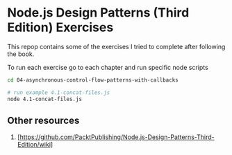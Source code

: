 # Node.js Design Patterns (Third Edition) Exercises

This repop contains some of the exercises I tried to complete after following the book.

To run each exercise go to each chapter and run specific node scripts

```sh
cd 04-asynchronous-control-flow-patterns-with-callbacks

# run example 4.1-concat-files.js
node 4.1-concat-files.js
```

## Other resources

1. [https://github.com/PacktPublishing/Node.js-Design-Patterns-Third-Edition/wiki]
